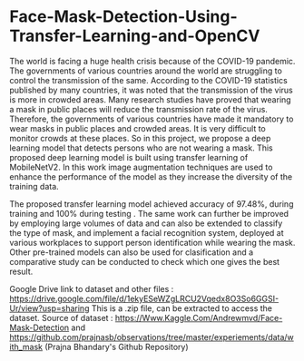 # Face-Mask-Detection-Using-Transfer-Learning-and-OpenCV
The world is facing a huge health crisis because of the COVID-19 pandemic. The governments of various countries around the world are struggling to control the transmission of the same. According to the COVID-19 statistics published by many countries, it was noted that the transmission of the virus is more in crowded areas. Many research studies have proved that wearing a mask in public places will reduce the transmission rate of the virus. Therefore, the governments of various countries have made it mandatory to wear masks in public places and crowded areas. It is very difficult to monitor crowds at these places. So in this project, we propose a deep learning model that detects persons who are not wearing a mask. This proposed deep learning model is built using transfer learning of MobileNetV2. In this work image augmentation techniques are used to enhance the performance of the model as they increase the diversity of the training data. 

The proposed transfer learning model achieved accuracy of 97.48%, during training and 100% during testing . The same work can further be improved by employing large volumes of data and can also be extended to classify the type of mask, and implement a facial recognition system, deployed at various workplaces to support person identification while wearing the mask. Other pre-trained models can also be used for clasification and a comparative study can be conducted to check which one gives the best result.

Google Drive link to dataset and other files : https://drive.google.com/file/d/1ekyESeWZgLRCU2Vqedx8O3So6GGSI-Ur/view?usp=sharing
This is a .zip file, can be extracted to access the dataset.
Source of dataset : https://Www.Kaggle.Com/Andrewmvd/Face-Mask-Detection and https://github.com/prajnasb/observations/tree/master/experiements/data/with_mask (Prajna Bhandary's Github Repository)

